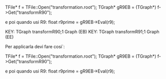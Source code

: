 TFile* f = TFile::Open("transformation.root");
TGraph* gR9EB = (TGraph*) f->Get("transformR90");

e poi quando usi R9:
float r9prime = gR9EB->Eval(r9);


  KEY: TGraph    transformR90;1    Graph (EB)
  KEY: TGraph    transformR91;1    Graph (EE)

Per applicarla devi fare cosi`:

TFile* f = TFile::Open("transformation.root");
TGraph* gR9EB = (TGraph*) f->Get("transformR90");

e poi quando usi R9:
float r9prime = gR9EB->Eval(r9);
